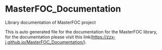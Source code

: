 # MasterFOC_Documentation
Library documentation of MasterFOC project

This is auto generated file for the documentation for the MasterFOC library, for the documentation please visit this link(https://zzx-j.github.io/MasterFOC_Documentation/).
